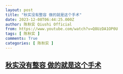 ```yaml
---
layout: post
title: "秋实没有整容 做的就是这个手术"
date: 2023-12-08T06:44:25.000Z
author: 陈秋实 Qiushi Official
from: https://www.youtube.com/watch?v=Q8UzDA1OP0U
tags: [ 陈秋实 ]
comments: True
categories: [ 陈秋实 ]
---
```

<!--1702017865000-->
[秋实没有整容 做的就是这个手术](https://www.youtube.com/watch?v=Q8UzDA1OP0U)
------

<div>

</div>
